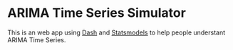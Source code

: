 # ARIMA Time Series Simulator

This is an web app using [Dash](https://dash.plotly.com/) and
[Statsmodels](https://www.statsmodels.org/)
to help people understant ARIMA Time Series.



